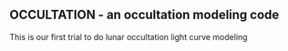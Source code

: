 OCCULTATION - an occultation modeling code
---------------------------------------------------

This is our first trial to do lunar occultation light curve modeling